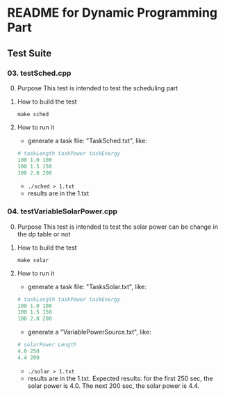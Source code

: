 README for Dynamic Programming Part
===================================

Test Suite
----------

### 03. testSched.cpp

0. Purpose
This test is intended to test the scheduling part

1. How to build the test

    ```shell
    make sched
    ```

2. How to run it
    * generate a task file: "TaskSched.txt", like:
	```python
	# taskLength taskPower taskEnergy
	100 1.0 100
	100 1.5 150
	100 2.0 200
	```
	* `./sched > 1.txt`
	* results are in the 1.txt

### 04. testVariableSolarPower.cpp

0. Purpose
This test is intended to test the solar power can be change in the dp table or not

1. How to build the test

    ```shell
    make solar
    ```

2. How to run it
    * generate a task file: "TasksSolar.txt", like:
	```python
	# taskLength taskPower taskEnergy
	100 1.0 100
	100 1.5 150
	100 2.0 200
	```
	* generate a "VariablePowerSource.txt", like:
	```python
	# solarPower Length
	4.0 250
	4.4 200
	```
	* `./solar > 1.txt`
	* results are in the 1.txt. Expected results: for the first 250 sec, the solar power is 4.0.
	The next 200 sec, the solar power is 4.4.
